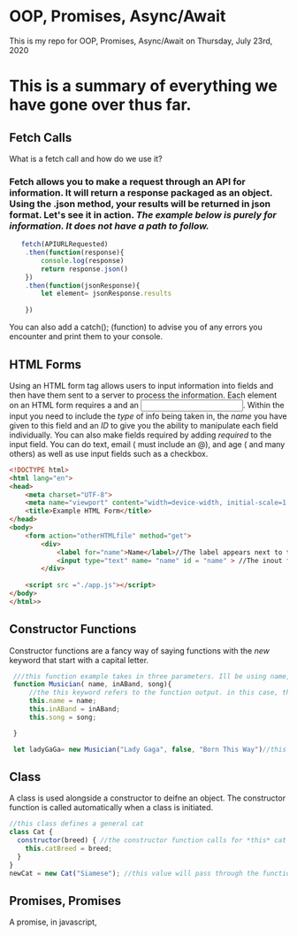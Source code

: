 # OOP, Promises, Async/Await
 
This is my repo for OOP, Promises, Async/Await on Thursday, July 23rd, 2020


# This is a summary of everything we have gone over thus far.

## Fetch Calls

What is a fetch call and how do we use it?

### Fetch allows you to make a request through an API for information. It will return a response packaged as an object. Using the .json method, your results will be returned in json format. Let's see it in action. *The example below is purely for information. It does not have a path to follow.*

```javascript
   fetch(APIURLRequested)
    .then(function(response){
        console.log(response)
        return response.json()
    })
    .then(function(jsonResponse){
        let element= jsonResponse.results
        
    })
```

You can also add a catch(); (function) to advise you of any errors you encounter and print them to your console.


## HTML Forms

Using an HTML form tag allows users to input information into fields and then have them sent to a server to process the information. Each element on an HTML form requires a <label> and an  <input>. Within the input you need to include the *type* of info being taken in, the *name* you have given to this field and an *ID* to give you the ability to manipulate each field individually. You can also make fields required by adding *required* to the input field. You can do text, email ( must include an @), and age ( and many others) as well as use input fields such as a checkbox.

```html
<!DOCTYPE html>
<html lang="en">
<head>
    <meta charset="UTF-8">
    <meta name="viewport" content="width=device-width, initial-scale=1.0">
    <title>Example HTML Form</title>
</head>
<body>
    <form action="otherHTMLfile" method="get">
        <div>
            <label for="name">Name</label>//The label appears next to the input field.
            <input type="text" name= "name" id = "name" > //The inout field specifies what is being input (text in this case), the name that matches its label (name) and the ID to manipulate it. 
        </div>
            
    <script src ="./app.js"></script>
</body>
</html>>


```

## Constructor Functions

Constructor functions are a fancy way of saying functions with the *new* keyword that start with a capital letter. 


```javascript
 ///this function example takes in three parameters. Ill be using name, band and song.
 function Musician( name, inABand, song){
     //the this keyword refers to the function output. in this case, this is referring to Lady Gaga and her attributes.
     this.name = name;
     this.inABand = inABand;
     this.song = song;

 }

 let ladyGaGa= new Musician("Lady Gaga", false, "Born This Way")//this result, when passed through the function, will return an object with the values I put here.
```


## Class

A class is used alongside a constructor to deifne an object. The constructor function is called automatically when a class is initiated. 


```javascript
//this class defines a general cat
class Cat {
  constructor(breed) { //the constructor function calls for *this* cat's breed to be output, when called into the function.
    this.catBreed = breed;
  }
}
newCat = new Cat("Siamese"); //this value will pass through the function and output thi.catBreed set to Siamese.
```

## Promises, Promises

A promise, in javascript,



